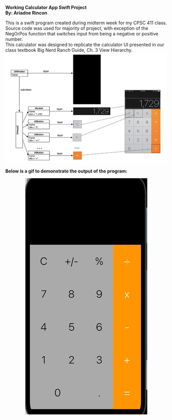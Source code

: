 **Working Calculator App Swift Project**  
**By: Ariadne Rincon**  

This is a swift program created during midterm week for my CPSC 411 class. Source code was used for majority of project, with exception of the NegOrPos function that switches input from being a negative or positive number.  
This calculator was designed to replicate the calculator UI presented in our class textbook Big Nerd Ranch Guide, Ch. 3 View Hierarchy.
<img src="Screen Shot 2022-10-20 at 12.46.05 PM.png" />


**Below is a gif to demonstrate the output of the program:**  
  
  
<p align="center">
<img src="calculatorGIF.gif" alt="animated" />
</p> 
